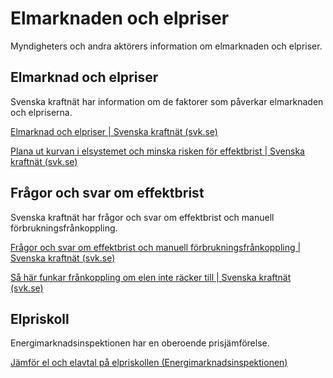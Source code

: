 # Elmarknaden och elpriser

Myndigheters och andra aktörers information om elmarknaden och elpriser.

## Elmarknad och elpriser

Svenska kraftnät har information om de faktorer som påverkar elmarknaden och elpriserna.

[Elmarknad och elpriser | Svenska kraftnät (svk.se)](https://www.svk.se/press-och-nyheter/temasidor/tema-elmarknad-och-elpriser/)

[Plana ut kurvan i elsystemet och minska risken för effektbrist | Svenska kraftnät (svk.se)](https://www.svk.se/press-och-nyheter/temasidor/tema-plana-ut-kurvan-i-elsystemet-och-minska-risken-for-effektbrist/)

## Frågor och svar om effektbrist

Svenska kraftnät har frågor och svar om effektbrist och manuell förbrukningsfrånkoppling.

[Frågor och svar om effektbrist och manuell förbrukningsfrånkoppling | Svenska kraftnät (svk.se)](https://www.svk.se/press-och-nyheter/nyheter/allmanna-nyheter/2022/fragor-och-svar-om-effektbrist-och-manuell-forbrukningsfrankoppling/)

[Så här funkar frånkoppling om elen inte räcker till | Svenska kraftnät (svk.se)](https://www.svk.se/om-kraftsystemet/bra-att-veta-for-allmanheten/sa-har-funkar-frankoppling-om-elen-inte-racker-till/)

## Elpriskoll

Energimarknadsinspektionen har en oberoende prisjämförelse.

[Jämför el och elavtal på elpriskollen (Energimarknadsinspektionen)](https://elpriskollen.se/?gclid=EAIaIQobChMIkqL22fKx-gIV649oCR35cAZHEAAYAiAAEgKvRPD_BwE)
